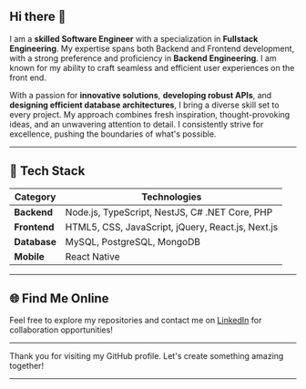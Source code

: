 ## Hi there 👋


I am a **skilled Software Engineer** with a specialization in **Fullstack Engineering**. My expertise spans both Backend and Frontend development, with a strong preference and proficiency in **Backend Engineering**. I am known for my ability to craft seamless and efficient user experiences on the front end.

With a passion for **innovative solutions**, **developing robust APIs**, and **designing efficient database architectures**, I bring a diverse skill set to every project. My approach combines fresh inspiration, thought-provoking ideas, and an unwavering attention to detail. I consistently strive for excellence, pushing the boundaries of what's possible.

---
## 🚀 Tech Stack

| **Category** | **Technologies** |
|--------------|------------------|
| **Backend**  | Node.js, TypeScript, NestJS, C# .NET Core, PHP |
| **Frontend** | HTML5, CSS, JavaScript, jQuery, React.js, Next.js |
| **Database** | MySQL, PostgreSQL, MongoDB |
| **Mobile**   | React Native |


---

## 🌐 Find Me Online

Feel free to explore my repositories and contact me on [LinkedIn](https://www.linkedin.com/in/dan-george-504108149/) for collaboration opportunities!

---

Thank you for visiting my GitHub profile. Let's create something amazing together!

---

<!--
**DanGeorge35/DanGeorge35** is a ✨ _special_ ✨ repository because its `README.md` (this file) appears on your GitHub profile.

Here are some ideas to get you started:

- 🔭 I’m currently working on ...
- 🌱 I’m currently learning ...
- 👯 I’m looking to collaborate on ...
- 🤔 I’m looking for help with ...
- 💬 Ask me about ...
- 📫 How to reach me: ...
- 😄 Pronouns: ...
- ⚡ Fun fact: ...
-->
